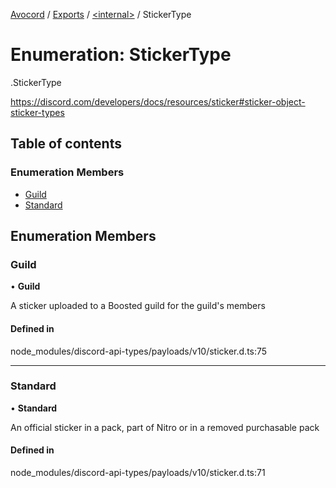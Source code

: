 [Avocord](../README.md) / [Exports](../modules.md) / [<internal\>](../modules/internal_.md) / StickerType

# Enumeration: StickerType

[<internal>](../modules/internal_.md).StickerType

https://discord.com/developers/docs/resources/sticker#sticker-object-sticker-types

## Table of contents

### Enumeration Members

- [Guild](internal_.StickerType.md#guild)
- [Standard](internal_.StickerType.md#standard)

## Enumeration Members

### Guild

• **Guild**

A sticker uploaded to a Boosted guild for the guild's members

#### Defined in

node_modules/discord-api-types/payloads/v10/sticker.d.ts:75

___

### Standard

• **Standard**

An official sticker in a pack, part of Nitro or in a removed purchasable pack

#### Defined in

node_modules/discord-api-types/payloads/v10/sticker.d.ts:71

